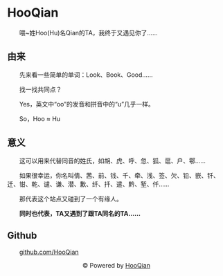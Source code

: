 # HooQian

&emsp;&emsp;喂~姓Hoo(Hu)名Qian的TA，我终于又遇见你了……

## 由来

&emsp;&emsp;先来看一些简单的单词：Look、Book、Good……

&emsp;&emsp;找一找共同点？

&emsp;&emsp;Yes，英文中“oo”的发音和拼音中的“u”几乎一样。

&emsp;&emsp;So，Hoo ≈ Hu

## 意义

&emsp;&emsp;这可以用来代替同音的姓氏，如胡、虎、呼、忽、狐、扈、户、鄠……

&emsp;&emsp;如果很幸运，你名叫倩、茜、前、钱、千、牵、浅、签、欠、铅、嵌、钎、迁、钳、乾、谴、谦、潜、歉、纤、扦、遣、黔、堑、仟……

&emsp;&emsp;那代表这个站点又碰到了一个有缘人。

&emsp;&emsp;**同时也代表，TA又遇到了跟TA同名的TA……**

## Github

&emsp;&emsp;[github.com/HooQian](https://github.com/hooqian)

<div align="center">&copy; Powered by <a href="https://www.hooqian.com">HooQian</a></div>
